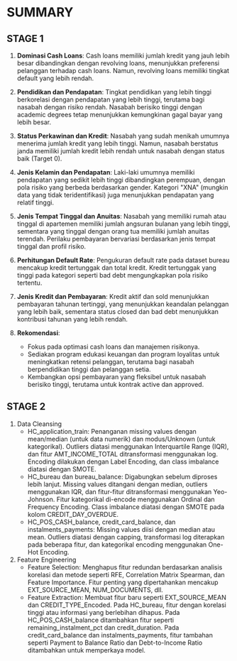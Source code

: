 # SUMMARY
## STAGE 1
1. **Dominasi Cash Loans**: Cash loans memiliki jumlah kredit yang jauh lebih besar dibandingkan dengan revolving loans, menunjukkan preferensi pelanggan terhadap cash loans. Namun, revolving loans memiliki tingkat default yang lebih rendah.

2. **Pendidikan dan Pendapatan**: Tingkat pendidikan yang lebih tinggi berkorelasi dengan pendapatan yang lebih tinggi, terutama bagi nasabah dengan risiko rendah. Nasabah berisiko tinggi dengan academic degrees tetap menunjukkan kemungkinan gagal bayar yang lebih besar.

3. **Status Perkawinan dan Kredit**: Nasabah yang sudah menikah umumnya menerima jumlah kredit yang lebih tinggi. Namun, nasabah berstatus janda memiliki jumlah kredit lebih rendah untuk nasabah dengan status baik (Target 0).

4. **Jenis Kelamin dan Pendapatan**: Laki-laki umumnya memiliki pendapatan yang sedikit lebih tinggi dibandingkan perempuan, dengan pola risiko yang berbeda berdasarkan gender. Kategori "XNA" (mungkin data yang tidak teridentifikasi) juga menunjukkan pendapatan yang relatif tinggi.

5. **Jenis Tempat Tinggal dan Anuitas**: Nasabah yang memiliki rumah atau tinggal di apartemen memiliki jumlah angsuran bulanan yang lebih tinggi, sementara yang tinggal dengan orang tua memiliki jumlah anuitas terendah. Perilaku pembayaran bervariasi berdasarkan jenis tempat tinggal dan profil risiko.

6. **Perhitungan Default Rate**: Pengukuran default rate pada dataset bureau mencakup kredit tertunggak dan total kredit. Kredit tertunggak yang tinggi pada kategori seperti bad debt mengungkapkan pola risiko tertentu.

7. **Jenis Kredit dan Pembayaran**: Kredit aktif dan sold menunjukkan pembayaran tahunan tertinggi, yang menunjukkan keandalan pelanggan yang lebih baik, sementara status closed dan bad debt menunjukkan kontribusi tahunan yang lebih rendah.

8. **Rekomendasi**:
   - Fokus pada optimasi cash loans dan manajemen risikonya.
   - Sediakan program edukasi keuangan dan program loyalitas untuk meningkatkan retensi pelanggan, terutama bagi nasabah berpendidikan tinggi dan pelanggan setia.
   - Kembangkan opsi pembayaran yang fleksibel untuk nasabah berisiko tinggi, terutama untuk kontrak active dan approved.

## STAGE 2
1. Data Cleansing
   - HC_application_train: Penanganan missing values dengan mean/median (untuk data numerik) dan modus/Unknown (untuk kategorikal). Outliers diatasi menggunakan Interquartile Range (IQR), dan fitur AMT_INCOME_TOTAL ditransformasi menggunakan log. Encoding dilakukan dengan Label Encoding, dan class imbalance diatasi dengan SMOTE.
   - HC_bureau dan bureau_balance: Digabungkan sebelum diproses lebih lanjut. Missing values ditangani dengan median, outliers menggunakan IQR, dan fitur-fitur ditransformasi menggunakan Yeo-Johnson. Fitur kategorikal di-encode menggunakan Ordinal dan Frequency Encoding. Class imbalance diatasi dengan SMOTE pada kolom CREDIT_DAY_OVERDUE.
   - HC_POS_CASH_balance, credit_card_balance, dan instalments_payments: Missing values diisi dengan median atau mean. Outliers diatasi dengan capping, transformasi log diterapkan pada beberapa fitur, dan kategorikal encoding menggunakan One-Hot Encoding.
2. Feature Engineering
   - Feature Selection: Menghapus fitur redundan berdasarkan analisis korelasi dan metode seperti RFE, Correlation Matrix Spearman, dan Feature Importance. Fitur penting yang dipertahankan mencakup EXT_SOURCE_MEAN, NUM_DOCUMENTS, dll.
   - Feature Extraction: Membuat fitur baru seperti EXT_SOURCE_MEAN dan CREDIT_TYPE_Encoded. Pada HC_bureau, fitur dengan korelasi tinggi atau informasi yang berlebihan dihapus. Pada HC_POS_CASH_balance ditambahkan fitur seperti remaining_instalment_pct dan credit_duration. Pada credit_card_balance dan instalments_payments, fitur tambahan seperti Payment to Balance Ratio dan Debt-to-Income Ratio ditambahkan untuk memperkaya model.
